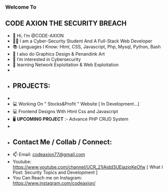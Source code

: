 <h3>Welcome To</h3>
<h2>CODE AXION
THE&nbspSECURITY&nbspBREACH </h2>

- 👋 Hi, I’m @CODE-AXION 
- 👨‍💻 I am a Cyber-Security Student And A Full-Stack Web Developer
- 📚 Languages I Know: Html, CSS, Javascript, Php, Mysql, Python, Bash 
- 🎨 I also do Graphics Design & Penandink Art
- 👀 I’m interested in Cybersecurity
- 🌱 learning Network Exploitation & Web Exploitation
- 
- <h2>PROJECTS:</h2>
- 
- 💻 Working On " Stocks&Profit " Website [ In Development...]
- 💻 Frontend Designs With Html Css and Javascript 
- 🖥 <b>UPCOMING PROJECT</b> :- Advance PHP CRUD System
- 
- <h2>Contact Me / Collab / Connect:</h2>
- 📫 Email: codeaxion77@gmail.com
- Youtube: https://www.youtube.com/channel/UCR_21iAidd3UEiazjoKeOfw [ What I Post: Security Topics and Development ]
- You Can Reach me on Instagram: https://www.instagram.com/codeaxion/

<!---
CODE-AXION/CODE-AXION is a ✨ special ✨ repository because its `README.md` (this file) appears on your GitHub profile.
You can click the Preview link to take a look at your changes.
--->
